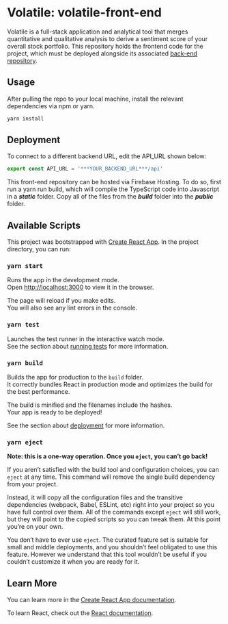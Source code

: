 # Volatile: volatile-front-end

Volatile is a full-stack application and analytical tool that merges quantitative and qualitative analysis to derive a sentiment score of your overall stock portfolio. This repository holds the frontend code for the project, which must be deployed alongside its associated [back-end repository](https://github.com/hannahtan96/volatile-back-end).

## Usage

After pulling the repo to your local machine, install the relevant dependencies via npm or yarn.

```javascript
yarn install
```

## Deployment

To connect to a different backend URL, edit the API_URL shown below:

```javascript
export const API_URL = '***YOUR_BACKEND_URL***/api'
```


This front-end repository can be hosted via Firebase Hosting. To do so, first run a yarn run build, which will compile the TypeScript code into Javascript in a ***static*** folder. Copy all of the files from the ***build*** folder into the ***public*** folder.

## Available Scripts

This project was bootstrapped with [Create React App](https://github.com/facebook/create-react-app). In the project directory, you can run:

### `yarn start`

Runs the app in the development mode.\
Open [http://localhost:3000](http://localhost:3000) to view it in the browser.

The page will reload if you make edits.\
You will also see any lint errors in the console.

### `yarn test`

Launches the test runner in the interactive watch mode.\
See the section about [running tests](https://facebook.github.io/create-react-app/docs/running-tests) for more information.

### `yarn build`

Builds the app for production to the `build` folder.\
It correctly bundles React in production mode and optimizes the build for the best performance.

The build is minified and the filenames include the hashes.\
Your app is ready to be deployed!

See the section about [deployment](https://facebook.github.io/create-react-app/docs/deployment) for more information.

### `yarn eject`

**Note: this is a one-way operation. Once you `eject`, you can’t go back!**

If you aren’t satisfied with the build tool and configuration choices, you can `eject` at any time. This command will remove the single build dependency from your project.

Instead, it will copy all the configuration files and the transitive dependencies (webpack, Babel, ESLint, etc) right into your project so you have full control over them. All of the commands except `eject` will still work, but they will point to the copied scripts so you can tweak them. At this point you’re on your own.

You don’t have to ever use `eject`. The curated feature set is suitable for small and middle deployments, and you shouldn’t feel obligated to use this feature. However we understand that this tool wouldn’t be useful if you couldn’t customize it when you are ready for it.

## Learn More

You can learn more in the [Create React App documentation](https://facebook.github.io/create-react-app/docs/getting-started).

To learn React, check out the [React documentation](https://reactjs.org/).
